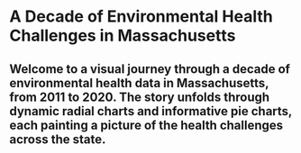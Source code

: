 # A Decade of Environmental Health Challenges in Massachusetts

## Welcome to a visual journey through a decade of environmental health data in Massachusetts, from 2011 to 2020. The story unfolds through dynamic radial charts and informative pie charts, each painting a picture of the health challenges across the state.
